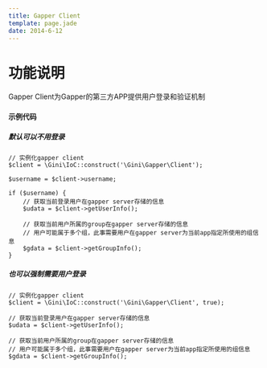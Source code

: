 ```yaml
---
title: Gapper Client
template: page.jade
date: 2014-6-12
---
```


功能说明
===

Gapper Client为Gapper的第三方APP提供用户登录和验证机制

#### 示例代码

##### 默认可以不用登录

    // 实例化gapper client
    $client = \Gini\IoC::construct('\Gini\Gapper\Client');

    $username = $client->username;

    if ($username) {
        // 获取当前登录用户在gapper server存储的信息
        $udata = $client->getUserInfo();

        // 获取当前用户所属的group在gapper server存储的信息
        // 用户可能属于多个组，此事需要用户在gapper server为当前app指定所使用的组信息
        $gdata = $client->getGroupInfo();
    }

##### 也可以强制需要用户登录

    // 实例化gapper client
    $client = \Gini\IoC::construct('\Gini\Gapper\Client', true);

    // 获取当前登录用户在gapper server存储的信息
    $udata = $client->getUserInfo();
     
    // 获取当前用户所属的group在gapper server存储的信息
    // 用户可能属于多个组，此事需要用户在gapper server为当前app指定所使用的组信息
    $gdata = $client->getGroupInfo();
    
